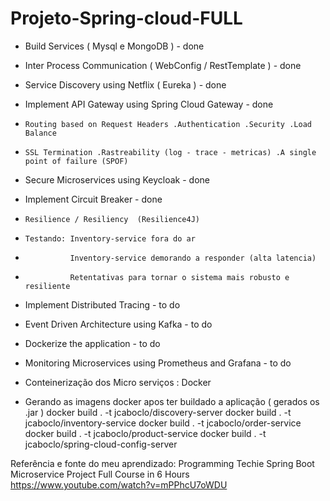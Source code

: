 # Projeto-Spring-cloud-FULL



- Build Services  ( Mysql e MongoDB )			            	  - done
- Inter Process Communication	( WebConfig / RestTemplate )      - done
- Service Discovery using Netflix  ( Eureka )    			      - done
- Implement API Gateway using Spring Cloud Gateway		          - done
-     Routing based on Request Headers .Authentication .Security .Load Balance
-     SSL Termination .Rastreability (log - trace - metricas) .A single point of failure (SPOF)
- Secure Microservices using Keycloak					          - done
- Implement Circuit Breaker						                  - done
-     Resilience / Resiliency  (Resilience4J)
-     Testando: Inventory-service fora do ar
-               Inventory-service demorando a responder (alta latencia)
-               Retentativas para tornar o sistema mais robusto e resiliente
- Implement Distributed Tracing						              - to do
- Event Driven Architecture using Kafka					          - to do
- Dockerize the application						                  - to do
- Monitoring Microservices using Prometheus and Grafana           - to do

- Conteinerização dos Micro serviços : Docker
- Gerando as imagens docker apos ter buildado a aplicação ( gerados os .jar )
     docker build . -t jcaboclo/discovery-server
	 docker build . -t jcaboclo/inventory-service
	 docker build . -t jcaboclo/order-service
	 docker build . -t jcaboclo/product-service
     docker build . -t jcaboclo/spring-cloud-config-server

Referência e fonte do meu aprendizado: Programming Techie
       Spring Boot Microservice Project Full Course in 6 Hours
             https://www.youtube.com/watch?v=mPPhcU7oWDU
